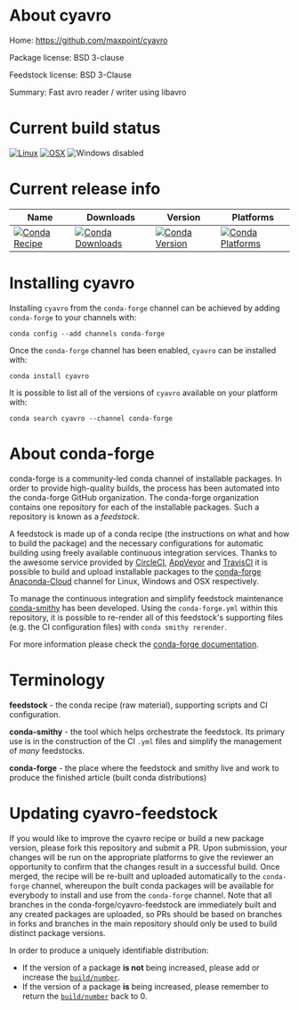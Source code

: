 About cyavro
============

Home: https://github.com/maxpoint/cyavro

Package license: BSD 3-clause

Feedstock license: BSD 3-Clause

Summary: Fast avro reader / writer using libavro



Current build status
====================

[![Linux](https://img.shields.io/circleci/project/github/conda-forge/cyavro-feedstock/master.svg?label=Linux)](https://circleci.com/gh/conda-forge/cyavro-feedstock)
[![OSX](https://img.shields.io/travis/conda-forge/cyavro-feedstock/master.svg?label=macOS)](https://travis-ci.org/conda-forge/cyavro-feedstock)
![Windows disabled](https://img.shields.io/badge/Windows-disabled-lightgrey.svg)

Current release info
====================

| Name | Downloads | Version | Platforms |
| --- | --- | --- | --- |
| [![Conda Recipe](https://img.shields.io/badge/recipe-cyavro-green.svg)](https://anaconda.org/conda-forge/cyavro) | [![Conda Downloads](https://img.shields.io/conda/dn/conda-forge/cyavro.svg)](https://anaconda.org/conda-forge/cyavro) | [![Conda Version](https://img.shields.io/conda/vn/conda-forge/cyavro.svg)](https://anaconda.org/conda-forge/cyavro) | [![Conda Platforms](https://img.shields.io/conda/pn/conda-forge/cyavro.svg)](https://anaconda.org/conda-forge/cyavro) |

Installing cyavro
=================

Installing `cyavro` from the `conda-forge` channel can be achieved by adding `conda-forge` to your channels with:

```
conda config --add channels conda-forge
```

Once the `conda-forge` channel has been enabled, `cyavro` can be installed with:

```
conda install cyavro
```

It is possible to list all of the versions of `cyavro` available on your platform with:

```
conda search cyavro --channel conda-forge
```


About conda-forge
=================

conda-forge is a community-led conda channel of installable packages.
In order to provide high-quality builds, the process has been automated into the
conda-forge GitHub organization. The conda-forge organization contains one repository
for each of the installable packages. Such a repository is known as a *feedstock*.

A feedstock is made up of a conda recipe (the instructions on what and how to build
the package) and the necessary configurations for automatic building using freely
available continuous integration services. Thanks to the awesome service provided by
[CircleCI](https://circleci.com/), [AppVeyor](https://www.appveyor.com/)
and [TravisCI](https://travis-ci.org/) it is possible to build and upload installable
packages to the [conda-forge](https://anaconda.org/conda-forge)
[Anaconda-Cloud](https://anaconda.org/) channel for Linux, Windows and OSX respectively.

To manage the continuous integration and simplify feedstock maintenance
[conda-smithy](https://github.com/conda-forge/conda-smithy) has been developed.
Using the ``conda-forge.yml`` within this repository, it is possible to re-render all of
this feedstock's supporting files (e.g. the CI configuration files) with ``conda smithy rerender``.

For more information please check the [conda-forge documentation](https://conda-forge.org/docs/).

Terminology
===========

**feedstock** - the conda recipe (raw material), supporting scripts and CI configuration.

**conda-smithy** - the tool which helps orchestrate the feedstock.
                   Its primary use is in the construction of the CI ``.yml`` files
                   and simplify the management of *many* feedstocks.

**conda-forge** - the place where the feedstock and smithy live and work to
                  produce the finished article (built conda distributions)


Updating cyavro-feedstock
=========================

If you would like to improve the cyavro recipe or build a new
package version, please fork this repository and submit a PR. Upon submission,
your changes will be run on the appropriate platforms to give the reviewer an
opportunity to confirm that the changes result in a successful build. Once
merged, the recipe will be re-built and uploaded automatically to the
`conda-forge` channel, whereupon the built conda packages will be available for
everybody to install and use from the `conda-forge` channel.
Note that all branches in the conda-forge/cyavro-feedstock are
immediately built and any created packages are uploaded, so PRs should be based
on branches in forks and branches in the main repository should only be used to
build distinct package versions.

In order to produce a uniquely identifiable distribution:
 * If the version of a package **is not** being increased, please add or increase
   the [``build/number``](https://conda.io/docs/user-guide/tasks/build-packages/define-metadata.html#build-number-and-string).
 * If the version of a package **is** being increased, please remember to return
   the [``build/number``](https://conda.io/docs/user-guide/tasks/build-packages/define-metadata.html#build-number-and-string)
   back to 0.
